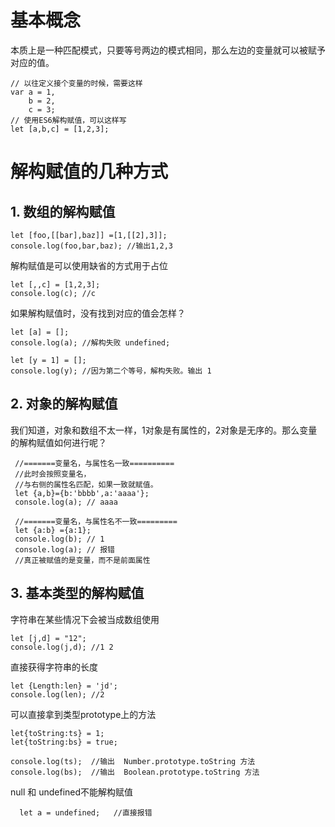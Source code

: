 # 基本概念   
本质上是一种匹配模式，只要等号两边的模式相同，那么左边的变量就可以被赋予对应的值。
```
// 以往定义接个变量的时候，需要这样
var a = 1,
    b = 2,
    c = 3;
// 使用ES6解构赋值，可以这样写
let [a,b,c] = [1,2,3];
```
# 解构赋值的几种方式
## 1. 数组的解构赋值
```
let [foo,[[bar],baz]] =[1,[[2],3]];
console.log(foo,bar,baz); //输出1,2,3
```
解构赋值是可以使用缺省的方式用于占位    
```
let [,,c] = [1,2,3];
console.log(c); //c
```
如果解构赋值时，没有找到对应的值会怎样？ 
```
let [a] = [];
console.log(a); //解构失败 undefined;

let [y = 1] = [];
console.log(y); //因为第二个等号，解构失败。输出 1
```
## 2. 对象的解构赋值
我们知道，对象和数组不太一样，1对象是有属性的，2对象是无序的。那么变量的解构赋值如何进行呢？
```
 //=======变量名，与属性名一致==========
 //此时会按照变量名，
 //与右侧的属性名匹配，如果一致就赋值。
 let {a,b}={b:'bbbb',a:'aaaa'}; 
 console.log(a); // aaaa
 
 //=======变量名，与属性名不一致=========
 let {a:b} ={a:1};
 console.log(b); // 1
 console.log(a); // 报错
 //真正被赋值的是变量，而不是前面属性
```

## 3. 基本类型的解构赋值
字符串在某些情况下会被当成数组使用
```
let [j,d] = "12";
console.log(j,d); //1 2
```
直接获得字符串的长度
```
let {Length:len} = 'jd';
console.log(len); //2
```
可以直接拿到类型prototype上的方法
```
let{toString:ts} = 1;
let{toString:bs} = true;

console.log(ts);  //输出  Number.prototype.toString 方法
console.log(bs);  //输出  Boolean.prototype.toString 方法
```
null 和 undefined不能解构赋值
```
  let a = undefined;   //直接报错
```